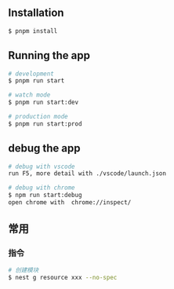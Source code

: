 ## Installation

```bash
$ pnpm install
```

## Running the app

```bash
# development
$ pnpm run start

# watch mode
$ pnpm run start:dev

# production mode
$ pnpm run start:prod
```

## debug the app
```bash
# debug with vscode
run F5, more detail with ./vscode/launch.json

# debug with chrome
$ npm run start:debug
open chrome with  chrome://inspect/ 
```

## 常用
### 指令
```bash
# 创建模块
$ nest g resource xxx --no-spec

```